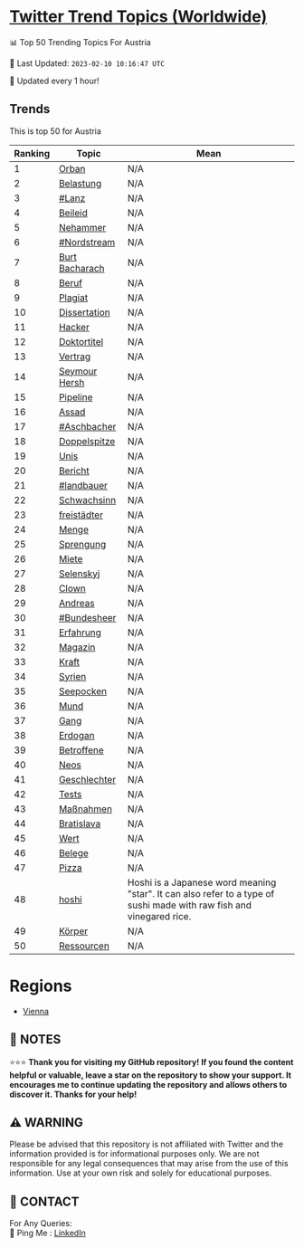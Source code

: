 [Twitter Trend Topics (Worldwide)](https://github.com/ErcinDedeoglu/Twitter-Trend-Topics)
==========


📊 Top 50 Trending Topics For Austria

📆 Last Updated: `2023-02-10 10:16:47 UTC`

🔧 Updated every 1 hour!


## Trends

This is top 50 for Austria

| Ranking | Topic | Mean |
| ------- | ------------ | ------------ |
| 1 | [Orban](http://twitter.com/search?q=Orban) | N/A |
| 2 | [Belastung](http://twitter.com/search?q=Belastung) | N/A |
| 3 | [#Lanz](http://twitter.com/search?q=%23Lanz) | N/A |
| 4 | [Beileid](http://twitter.com/search?q=Beileid) | N/A |
| 5 | [Nehammer](http://twitter.com/search?q=Nehammer) | N/A |
| 6 | [#Nordstream](http://twitter.com/search?q=%23Nordstream) | N/A |
| 7 | [Burt Bacharach](http://twitter.com/search?q=Burt+Bacharach) | N/A |
| 8 | [Beruf](http://twitter.com/search?q=Beruf) | N/A |
| 9 | [Plagiat](http://twitter.com/search?q=Plagiat) | N/A |
| 10 | [Dissertation](http://twitter.com/search?q=Dissertation) | N/A |
| 11 | [Hacker](http://twitter.com/search?q=Hacker) | N/A |
| 12 | [Doktortitel](http://twitter.com/search?q=Doktortitel) | N/A |
| 13 | [Vertrag](http://twitter.com/search?q=Vertrag) | N/A |
| 14 | [Seymour Hersh](http://twitter.com/search?q=Seymour+Hersh) | N/A |
| 15 | [Pipeline](http://twitter.com/search?q=Pipeline) | N/A |
| 16 | [Assad](http://twitter.com/search?q=Assad) | N/A |
| 17 | [#Aschbacher](http://twitter.com/search?q=%23Aschbacher) | N/A |
| 18 | [Doppelspitze](http://twitter.com/search?q=Doppelspitze) | N/A |
| 19 | [Unis](http://twitter.com/search?q=Unis) | N/A |
| 20 | [Bericht](http://twitter.com/search?q=Bericht) | N/A |
| 21 | [#landbauer](http://twitter.com/search?q=%23landbauer) | N/A |
| 22 | [Schwachsinn](http://twitter.com/search?q=Schwachsinn) | N/A |
| 23 | [freistädter](http://twitter.com/search?q=freist%c3%a4dter) | N/A |
| 24 | [Menge](http://twitter.com/search?q=Menge) | N/A |
| 25 | [Sprengung](http://twitter.com/search?q=Sprengung) | N/A |
| 26 | [Miete](http://twitter.com/search?q=Miete) | N/A |
| 27 | [Selenskyj](http://twitter.com/search?q=Selenskyj) | N/A |
| 28 | [Clown](http://twitter.com/search?q=Clown) | N/A |
| 29 | [Andreas](http://twitter.com/search?q=Andreas) | N/A |
| 30 | [#Bundesheer](http://twitter.com/search?q=%23Bundesheer) | N/A |
| 31 | [Erfahrung](http://twitter.com/search?q=Erfahrung) | N/A |
| 32 | [Magazin](http://twitter.com/search?q=Magazin) | N/A |
| 33 | [Kraft](http://twitter.com/search?q=Kraft) | N/A |
| 34 | [Syrien](http://twitter.com/search?q=Syrien) | N/A |
| 35 | [Seepocken](http://twitter.com/search?q=Seepocken) | N/A |
| 36 | [Mund](http://twitter.com/search?q=Mund) | N/A |
| 37 | [Gang](http://twitter.com/search?q=Gang) | N/A |
| 38 | [Erdogan](http://twitter.com/search?q=Erdogan) | N/A |
| 39 | [Betroffene](http://twitter.com/search?q=Betroffene) | N/A |
| 40 | [Neos](http://twitter.com/search?q=Neos) | N/A |
| 41 | [Geschlechter](http://twitter.com/search?q=Geschlechter) | N/A |
| 42 | [Tests](http://twitter.com/search?q=Tests) | N/A |
| 43 | [Maßnahmen](http://twitter.com/search?q=Ma%c3%9fnahmen) | N/A |
| 44 | [Bratislava](http://twitter.com/search?q=Bratislava) | N/A |
| 45 | [Wert](http://twitter.com/search?q=Wert) | N/A |
| 46 | [Belege](http://twitter.com/search?q=Belege) | N/A |
| 47 | [Pizza](http://twitter.com/search?q=Pizza) | N/A |
| 48 | [hoshi](http://twitter.com/search?q=hoshi) | Hoshi is a Japanese word meaning "star". It can also refer to a type of sushi made with raw fish and vinegared rice. |
| 49 | [Körper](http://twitter.com/search?q=K%c3%b6rper) | N/A |
| 50 | [Ressourcen](http://twitter.com/search?q=Ressourcen) | N/A |



# Regions

* [Vienna](</Austria/Vienna.md>)



## 📝 NOTES

⭐⭐⭐ **Thank you for visiting my GitHub repository! If you found the content helpful or valuable, leave a star on the repository to show your support. It encourages me to continue updating the repository and allows others to discover it. Thanks for your help!**


## ⚠️ WARNING

Please be advised that this repository is not affiliated with Twitter and the information provided is for informational purposes only. We are not responsible for any legal consequences that may arise from the use of this information. Use at your own risk and solely for educational purposes.


## 📨 CONTACT

 For Any Queries:  
            🏓 Ping Me : [LinkedIn](https://www.linkedin.com/in/ercindedeoglu/)
